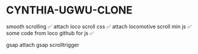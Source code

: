 # CYNTHIA-UGWU-CLONE
smooth scrolling ✅ attach loco scroll css ✅ attach locomotive scroll min js ✅ some code from loco github for js ✅

gsap attach gsap scrolltrigger

